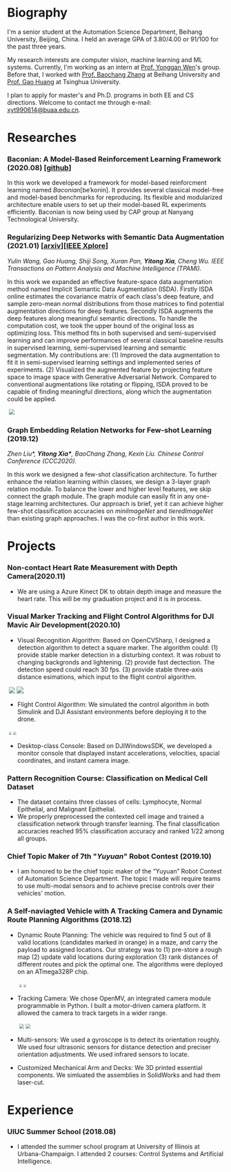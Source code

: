 # Biography
<p>
I'm a senior student at the Automation Science Department, Beihang University, Beijing, China. I held an average GPA of 3.80/4.00 or 91/100 for the past three years.
</p>  
<p>
My research interests are computer vision, machine learning and ML systems. Currently, I'm working as an intern at <a href="https://www.ntu.edu.sg/home/ygwen/">Prof. Yonggan Wen</a>'s group. Before that, I worked with <a href="https://scholar.google.co.jp/citations?user=WH0J_34AAAAJ&hl=en&oi=ao">Prof. Baochang Zhang</a> at Beihang University and <a href="http://www.gaohuang.net/">Prof. Gao Huang</a> at Tsinghua University.
</p>
<p>       
I plan to apply for master's and Ph.D. programs in both EE and CS directions. Welcome to contact me through e-mail: <a href="xyt990614@buaa.edu.cn">xyt990614@buaa.edu.cn</a>.
</p>


# Researches
### Baconian: A Model-Based Reinforcement Learning Framework (2020.08) [<a href="https://github.com/cap-ntu/baconian-project">github</a>]
In this work we developed a framework for model-based reinforcment learning named *Baconian*[beˈkonin]. It provides several classical model-free and model-based benchmarks for reproducing. Its flexible and modularized architecture enable users to set up their model-based RL experiments efficiently. Baconian is now being used by CAP group at Nanyang Technological University.

### Regularizing Deep Networks with Semantic Data Augmentation (2021.01) [<a href="https://arxiv.org/abs/2007.10538">arxiv</a>][<a href="https://ieeexplore.ieee.org/document/9332260">IEEE Xplore</a>]
*Yulin Wang, Gao Huang, Shiji Song, Xuran Pan, **Yitong Xia**, Cheng Wu. IEEE Transactions on Pattern Analysis and Machine Intelligence (TPAMI).*

In this work we expanded an effective feature-space data augmentation method named Implicit Semantic Data Augmentation (ISDA). Firstly ISDA online estimates the covariance matrix of each class's deep feature, and sample zero-mean normal distributions from those matrices to find potential augmentation directions for deep features. Secondly ISDA augments the deep features along meaningful semantic directions. To handle the computation cost, we took the upper bound of the original loss as optimizing loss. This method fits in both supervised and semi-supervised learning and can improve performances of several classical baseline results in supervised learning, semi-supervised learning and semantic segmentation. My contributions are: (1) Improved the data augmentation to fit it in semi-supervised learning settings and implemented series of experiments. (2) Visualized the augmented feature by projecting feature space to image space with Generative Adversarial Network. Compared to conventional augmentations like rotating or flipping, ISDA proved to be capable of finding meaningful directions, along which the augmentation could be applied.

​                              <img src="isda_visualization.jpg" style="zoom:80%;">

### Graph Embedding Relation Networks for Few-shot Learning (2019.12)
*Zhen Liu\*, **Yitong Xia\***, BaoChang Zhang, Kexin Liu. Chinese Control Conference (CCC2020).*

In this work we designed a few-shot classification architecture. To further enhance the relation learning within classes, we design a 3-layer graph relation module. To balance the lower and higher level features, we skip connect the graph module. The graph module can easily fit in any one-stage learning architectures. Our approach is brief, yet it can achieve higher few-shot classification accuracies on _miniImageNet_ and _tieredImageNet_ than existing graph approaches. I was the co-first author in this work.


# Projects
### Non-contact Heart Rate Measurement with Depth Camera(2020.11)
- We are using a Azure Kinect DK to obtain depth image and measure the heart rate. This will be my graduation project and it is in process.

### Visual Marker Tracking and Flight Control Algorithms for DJI Mavic Air Development(2020.10)
- Visual Recognition Algorithm: Based on OpenCVSharp, I designed a detection algorithm to detect a square marker. The algorithm could: (1) provide stable marker detection in a disturbing context. It was robust to changing backgronds and lightening. (2) provide fast dectection. The detection speed could reach 30 fps. (3) provide stable three-axis distance esimations, which input to the flight control algorithm.

​                              <img src="marker_recognition.png" style="zoom:90%;">       <img src="drone_tracking.gif" style="zoom:100%;" />

- Flight Control Algorithm: We simulated the control algorithm in both Simulink and DJI Assistant environments before deploying it to the drone.

​                              <img src="drone_simulation.png" style="zoom:40%;">         <img src="simulink_simulation.png" style="zoom:40%;">
- Desktop-class Console: Based on DJIWindowsSDK, we developed a monitor console that displayed instant accelerations, velocities, spacial coordinates, and instant camera image.

### Pattern Recognition Course: Classification on Medical Cell Dataset
- The dataset contains three classes of cells: Lymphocyte, Normal Epithelial, and Malignant Epithelial.
- We properly preprocessed the contexted cell image and trained a classification network through transfer learning. The final classification accuracies reached 95% classification accuracy and ranked 1/22 among all groups.

### Chief Topic Maker of 7th "_Yuyuan_" Robot Contest  (2019.10)

- I am honored to be the chief topic maker of the “Yuyuan” Robot Contest of Automation Science Department. The topic I made will require teams to use multi-modal sensors and to achieve precise controls over their vehicles' motion.

### A Self-naviagted Vehicle with A Tracking Camera and Dynamic Route Planning Algorithms (2018.12)

- Dynamic Route Planning: The vehicle was required to find 5 out of 8 valid locations (candidates marked in orange) in a maze, and carry the payload to assigned locations. Our strategy was to (1) pre-store a rough map (2) update valid locations during exploration (3) rank distances of different routes and pick the optimal one. The algorithms were deployed on an ATmega328P chip.

    ​					          <img src="sideview.jpg" style="zoom:40%;" />     <img src="maze.jpg" style="zoom:40%;" />


- Tracking Camera: We chose OpenMV, an integrated camera module programmable in Python. I built a motor-driven camera platform. It allowed the camera to track targets in a wider range. 

    ​                                    <img src="tracking 00_00_04-00_00_11.gif" style="zoom:70%;" />     <img src="tracking detail 00_00_00-00_00_06.gif" style="zoom:70%;" />

- Multi-sensors: We used a gyroscope is to detect its orientation roughly. We used four ultrasonic sensors for distance detection and preciser orientation adjustments. We used infrared sensors to locate.

- Customized Mechanical Arm and Decks: We 3D printed essential components. We simluated the assemblies in SolidWorks and had them laser-cut.


# Experience
### UIUC Summer School (2018.08)

- I attended the summer school program at University of Illinois at Urbana-Champaign. I attended 2 courses: Control Systems and Artificial Intelligence.

